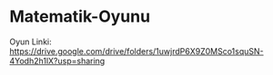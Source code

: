 # Matematik-Oyunu
Oyun Linki: https://drive.google.com/drive/folders/1uwjrdP6X9Z0MSco1squSN-4Yodh2h1lX?usp=sharing

